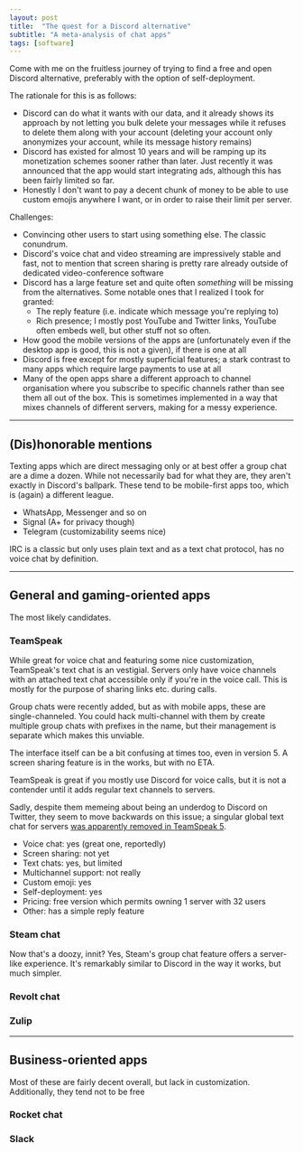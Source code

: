 ```yaml
---
layout: post
title:  "The quest for a Discord alternative"
subtitle: "A meta-analysis of chat apps"
tags: [software]
---
```


Come with me on the fruitless journey of trying to find a free and open Discord alternative, preferably with the option of self-deployment.

The rationale for this is as follows:
* Discord can do what it wants with our data,
and it already shows its approach by not letting you bulk delete your messages
while it refuses to delete them along with your account
(deleting your account only anonymizes your account, while its message history remains)
* Discord has existed for almost 10 years and will be ramping up its monetization schemes sooner rather than later.
Just recently it was announced that the app would start integrating ads, although this has been fairly limited so far.
* Honestly I don't want to pay a decent chunk of money to be able to use custom emojis anywhere I want,
or in order to raise their limit per server.

Challenges:
* Convincing other users to start using something else. The classic conundrum.
* Discord's voice chat and video streaming are impressively stable and fast,
not to mention that screen sharing is pretty rare already outside of dedicated video-conference software
* Discord has a large feature set and quite often *something* will be missing from the alternatives.
Some notable ones that I realized I took for granted:
  * The reply feature (i.e. indicate which message you're replying to)
  * Rich presence; I mostly post YouTube and Twitter links, YouTube often embeds well, but other stuff not so often.
* How good the mobile versions of the apps are
(unfortunately even if the desktop app is good, this is not a given),
if there is one at all
* Discord is free except for mostly superficial features;
a stark contrast to many apps which require large payments to use at all
* Many of the open apps share a different approach to channel organisation where you
subscribe to specific channels rather than see them all out of the box.
This is sometimes implemented in a way that mixes channels of different servers,
making for a messy experience.

---
## (Dis)honorable mentions

Texting apps which are direct messaging only or at best offer a group chat are a dime a dozen.
While not necessarily bad for what they are, they aren't exactly in Discord's ballpark.
These tend to be mobile-first apps too, which is (again) a different league.
* WhatsApp, Messenger and so on
* Signal (A+ for privacy though)
* Telegram (customizability seems nice)

IRC is a classic but only uses plain text and as a text chat protocol, has no voice chat by definition.

---
## General and gaming-oriented apps

The most likely candidates.

### TeamSpeak

While great for voice chat and featuring some nice customization,
TeamSpeak's text chat is an vestigial.
Servers only have voice channels with an attached text chat accessible only if you're in the voice call.
This is mostly for the purpose of sharing links etc. during calls.

Group chats were recently added, but as with mobile apps, these are single-channeled.
You could hack multi-channel with them by create multiple group chats with prefixes in the name,
but their management is separate which makes this unviable.

The interface itself can be a bit confusing at times too, even in version 5.
A screen sharing feature is in the works, but with no ETA.

TeamSpeak is great if you mostly use Discord for voice calls,
but it is not a contender until it adds regular text channels to servers.

Sadly, despite them memeing about being an underdog to Discord on Twitter,
they seem to move backwards on this issue;
a singular global text chat for servers [was apparently removed in TeamSpeak 5](https://community.teamspeak.com/t/global-server-chat/2458/12).

* Voice chat: yes (great one, reportedly)
* Screen sharing: not yet
* Text chats: yes, but limited
* Multichannel support: not really
* Custom emoji: yes
* Self-deployment: yes
* Pricing: free version which permits owning 1 server with 32 users
* Other: has a simple reply feature

### Steam chat

Now that's a doozy, innit?
Yes, Steam's group chat feature offers a server-like experience.
It's remarkably similar to Discord in the way it works, but much simpler.



### Revolt chat

### Zulip

---
## Business-oriented apps

Most of these are fairly decent overall, but lack in customization.
Additionally, they tend not to be free

### Rocket chat

### Slack

